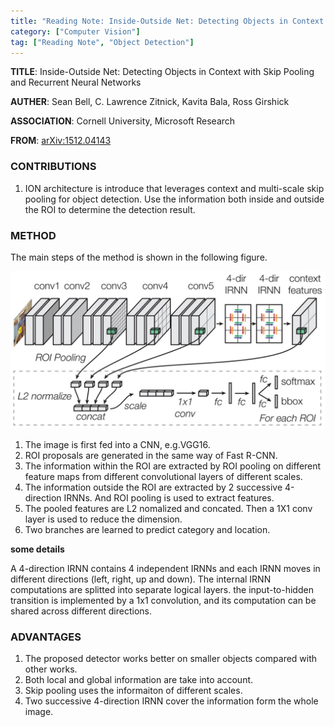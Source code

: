 ```yaml
---
title: "Reading Note: Inside-Outside Net: Detecting Objects in Context with Skip Pooling and Recurrent Neural Networks"
category: ["Computer Vision"]
tag: ["Reading Note", "Object Detection"]
---
```


**TITLE**: Inside-Outside Net: Detecting Objects in Context with Skip Pooling and Recurrent Neural Networks

**AUTHER**: Sean Bell, C. Lawrence Zitnick, Kavita Bala, Ross Girshick

**ASSOCIATION**: Cornell University, Microsoft Research

**FROM**: [arXiv:1512.04143](http://arxiv.org/abs/1512.04143)

### CONTRIBUTIONS ###

1. ION architecture is introduce that leverages context and multi-scale skip pooling for object detection. Use the information both inside and outside the ROI to determine the detection result.

### METHOD ###

The main steps of the method is shown in the following figure.

<img class="img-responsive center-block" src="https://raw.githubusercontent.com/joshua19881228/my_blogs/master/Computer_Vision/Reading_Note/figures/ION.jpg" alt="" width="640"/>

1. The image is first fed into a CNN, e.g.VGG16.
2. ROI proposals are generated in the same way of Fast R-CNN.
3. The information within the ROI are extracted by ROI pooling on different feature maps from different convolutional layers of different scales.
4. The information outside the ROI are extracted by 2 successive 4-direction IRNNs. And ROI pooling is used to extract features.
5. The pooled features are L2 nomalized and concated. Then a 1X1 conv layer is used to reduce the dimension.
6. Two branches are learned to predict category and location.


**some details**

A 4-direction IRNN contains 4 independent IRNNs and each IRNN moves in different directions (left, right, up and down). The internal IRNN computations are splitted into separate logical layers. the input-to-hidden transition is implemented by a 1x1 convolution, and its computation can be shared across different directions.

### ADVANTAGES ###

1. The proposed detector works better on smaller objects compared with other works.
2. Both local and global information are take into account.
3. Skip pooling uses the informaiton of different scales.
4. Two successive 4-direction IRNN cover the information form the whole image.
